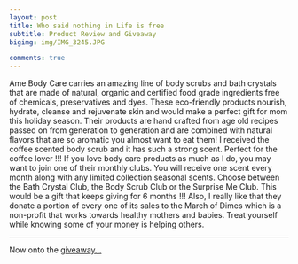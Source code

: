 ```yaml
---
layout: post
title: Who said nothing in Life is free
subtitle: Product Review and Giveaway
bigimg: img/IMG_3245.JPG

comments: true
---
```


Ame Body Care carries an amazing line of body scrubs and bath crystals that are made of natural, organic and certified food grade ingredients free of chemicals, preservatives and dyes.  These eco-friendly products nourish, hydrate, cleanse and rejuvenate skin and would make a perfect gift for mom this holiday season.
Their products are hand crafted from age old recipes passed on from generation to generation and are combined with natural flavors that are so aromatic you almost want to eat them!  I received the coffee scented body scrub and it has such a strong scent.  Perfect for the coffee lover !!!
If you love body care products as much as I do, you may want to join one of their monthly clubs.  You will receive one scent every month along with any limited collection seasonal scents.  Choose between the Bath Crystal Club, the Body Scrub Club or the Surprise Me Club.  This would be a gift that keeps giving for 6 months !!!
Also, I really like that they donate a portion of every one of its sales to the March of Dimes which is a non-profit that works towards healthy mothers and babies.  Treat yourself while knowing some of your money is helping others.
**********************
Now onto the [giveaway…](http://www.whosaidnothinginlifeisfree.com/2013/10/ame-body-care-organic-body-scrub-giveaway/#comments)

